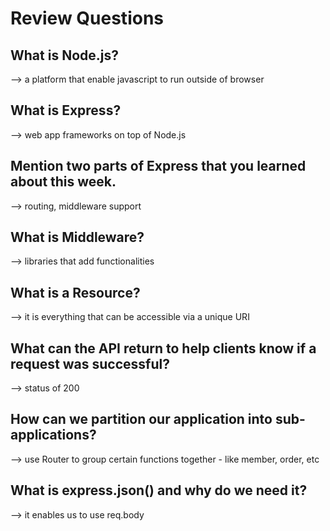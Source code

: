 # Review Questions

## What is Node.js?
--> a platform that enable javascript to run outside of browser

## What is Express?
--> web app frameworks on top of Node.js

## Mention two parts of Express that you learned about this week.
--> routing, middleware support

## What is Middleware?
--> libraries that add functionalities

## What is a Resource?
--> it is everything that can be accessible via a unique URI

## What can the API return to help clients know if a request was successful?
--> status of 200

## How can we partition our application into sub-applications?
--> use Router to group certain functions together - like member, order, etc

## What is express.json() and why do we need it?
--> it enables us to use req.body
